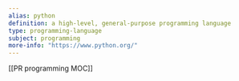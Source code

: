 ```yaml
---
alias: python
definition: a high-level, general-purpose programming language
type: programming-language
subject: programming
more-info: "https://www.python.org/"
---
```


[[PR programming MOC]]
 
